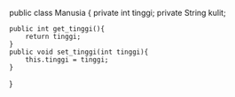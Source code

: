 public class Manusia {
    private int tinggi;
    private String kulit;
    
    public int get_tinggi(){
        return tinggi;
    }
    public void set_tinggi(int tinggi){
        this.tinggi = tinggi;
    }
    
}
